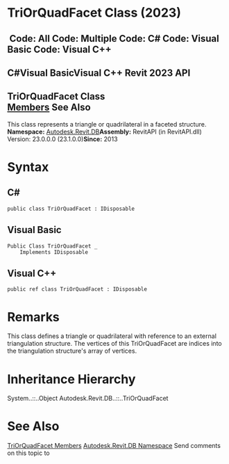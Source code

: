 # TriOrQuadFacet Class (2023)

﻿
 Code: All Code: Multiple Code: C# Code: Visual Basic Code: Visual C++   
---  
C#Visual BasicVisual C++
Revit 2023 API  
---  
TriOrQuadFacet Class  
[Members](bd29ebaf-04b0-0d91-5e8b-f00a26c47aae.md "TriOrQuadFacet Members") See Also  
---  
This class represents a triangle or quadrilateral in a faceted structure. 
**Namespace:** [Autodesk.Revit.DB](87546ba7-461b-c646-cbb1-2cb8f5bff8b2.md "Autodesk.Revit.DB Namespace")**Assembly:** RevitAPI (in RevitAPI.dll) Version: 23.0.0.0 (23.1.0.0)**Since:** 2013 
# Syntax
C#  
---  
```text
public class TriOrQuadFacet : IDisposable
```
  
Visual Basic  
---  
```text
Public Class TriOrQuadFacet _
	Implements IDisposable
```
  
Visual C++  
---  
```text
public ref class TriOrQuadFacet : IDisposable
```
  
# Remarks
This class defines a triangle or quadrilateral with reference to an external triangulation structure. The vertices of this TriOrQuadFacet are indices into the triangulation structure's array of vertices. 
# Inheritance Hierarchy
System..::..Object Autodesk.Revit.DB..::..TriOrQuadFacet
# See Also
[TriOrQuadFacet Members](bd29ebaf-04b0-0d91-5e8b-f00a26c47aae.md "TriOrQuadFacet Members")
[Autodesk.Revit.DB Namespace](87546ba7-461b-c646-cbb1-2cb8f5bff8b2.md "Autodesk.Revit.DB Namespace")
Send comments on this topic to 